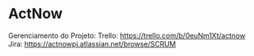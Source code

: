 # ActNow

Gerenciamento do Projeto:
Trello: https://trello.com/b/0euNm1Xt/actnow
Jira:   https://actnowpj.atlassian.net/browse/SCRUM